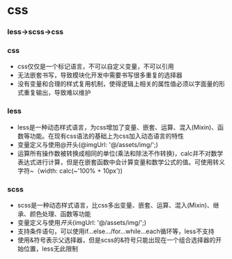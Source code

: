 # css

### less->scss->css

### css
  - css仅仅是一个标记语言，不可以自定义变量，不可以引用
  - 无法嵌套书写，导致模块化开发中需要书写很多重复的选择器
  - 没有变量和合理的样式复用机制，使得逻辑上相关的属性值必须以字面量的形式重复输出，导致难以维护

### less
  - less是一种动态样式语言，为css增加了变量、嵌套、运算、混入(Mixin)、函数等功能。在现有css语法的基础上为css加入动态语言的特性
  - 变量定义与使用@开头(@imgUrl: '@/assets/img/';)
  - 运算所有操作数被转换成相同的单位(乘法和除法不作转换)，calc并不对数学表达式进行计算，但是在嵌套函数中会计算变量和数学公式的值。可使用转义字符~（width: calc(~'100% + 10px'))

### scss
  - scss是一种动态样式语言，比css多出变量、嵌套、运算、混入(Mixin)、继承、颜色处理、函数等功能
  - 变量定义与使用$开头($imgUrl: '@/assets/img/';)
  - 支持条件语句，可以使用if...else.../for...while...each循环等，less不支持
  - 使用&符号表示父选择器，但是scss的&符号只能出现在一个组合选择器的开始位置，less无此限制